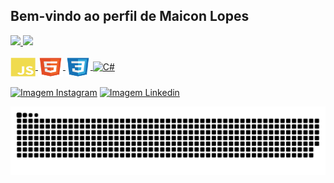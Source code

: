 ## Bem-vindo ao perfil de Maicon Lopes
<div>
  <a href="https://github.com/mvlopes">
  <img height="180em" src="https://github-readme-stats.vercel.app/api?username=mvlopes&show_icons=true&theme=dark&include_all_commits=true&count_private=true"/>
  <img height="180em" src="https://github-readme-stats.vercel.app/api/top-langs/?username=mvlopes&layout=compact&langs_count=6&theme=dark"/>
</div>
<div style="display: inline_block"><br>
  <img align="center" alt="Js" height="30" width="40" src="https://raw.githubusercontent.com/devicons/devicon/master/icons/javascript/javascript-plain.svg">
  <img align="center" alt="HTML" height="30" width="40" src="https://raw.githubusercontent.com/devicons/devicon/master/icons/html5/html5-original.svg">
  <img align="center" alt="CSS" height="30" width="40" src="https://raw.githubusercontent.com/devicons/devicon/master/icons/css3/css3-original.svg">
  <img align="center" alt="C#" height="30" width="40" src="https://cdn.jsdelivr.net/gh/devicons/devicon/icons/csharp/csharp-original.svg">        
</div>
 
 <br>
 
<div> 
  <a href="https://instagram.com/maiconvlopes" target="_blank"><img src="https://img.shields.io/badge/-Instagram-%23E4405F?style=for-the-badge&logo=instagram&logoColor=white" alt="Imagem Instagram"></a>
  <a href="https://www.linkedin.com/in/maiconvargaslopes" target="_blank"><img src="https://img.shields.io/badge/-LinkedIn-%230077B5?style=for-the-badge&logo=linkedin&logoColor=white" alt="Imagem Linkedin"></a>

  ![snake gif](https://github.com/mvlopes/mvlopes/blob/output/github-contribution-grid-snake.svg) 

</div>
